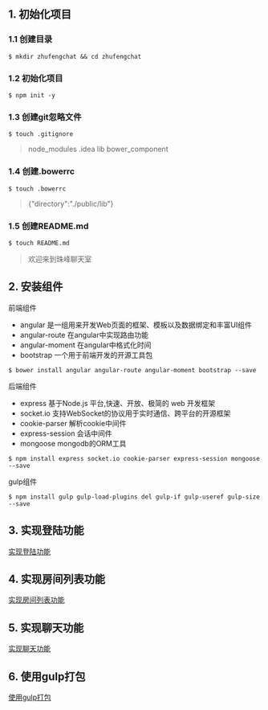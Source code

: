 ## 1. 初始化项目
### 1.1 创建目录
```
$ mkdir zhufengchat && cd zhufengchat
```

### 1.2 初始化项目
```
$ npm init -y 
```

### 1.3 创建git忽略文件
```
$ touch .gitignore
```
> node_modules
  .idea
  lib
  bower_component

### 1.4 创建.bowerrc
```
$ touch .bowerrc
```
> {"directory":"./public/lib"}

### 1.5 创建README.md
```
$ touch README.md
```
> 欢迎来到珠峰聊天室

## 2. 安装组件
前端组件
- angular 是一组用来开发Web页面的框架、模板以及数据绑定和丰富UI组件
- angular-route 在angular中实现路由功能
- angular-moment 在angular中格式化时间
- bootstrap 一个用于前端开发的开源工具包
```
$ bower install angular angular-route angular-moment bootstrap --save
```
后端组件
- express 基于Node.js 平台,快速、开放、极简的 web 开发框架
- socket.io 支持WebSocket的协议用于实时通信、跨平台的开源框架
- cookie-parser 解析cookie中间件
- express-session 会话中间件
- mongoose  mongodb的ORM工具
```
$ npm install express socket.io cookie-parser express-session mongoose --save
```
gulp组件
```
$ npm install gulp gulp-load-plugins del gulp-if gulp-useref gulp-size --save
```

## 3. 实现登陆功能
[实现登陆功能](https://github.com/zhufengnodejs/zhufengchat/commit/98b350e7f49ba1864dafa5645e4096d6b6accb66)

## 4. 实现房间列表功能
[实现房间列表功能](https://github.com/zhufengnodejs/zhufengchat/commit/442f5b545d49bdbef0ed8ad90ca992ddbec99167)
## 5. 实现聊天功能
[实现聊天功能](https://github.com/zhufengnodejs/zhufengchat/commit/be44b0bc37bd4b5b31d4acb22743929d32b5a68b)
## 6. 使用gulp打包
[使用gulp打包](https://github.com/zhufengnodejs/zhufengchat/commit/456b320a5bbf14274c04600928de704c69e81f50)

